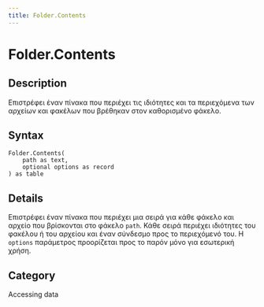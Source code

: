 ```yaml
---
title: Folder.Contents
---
```


# Folder.Contents


## Description

Επιστρέφει έναν πίνακα που περιέχει τις ιδιότητες και τα περιεχόμενα των αρχείων και φακέλων που βρέθηκαν στον καθορισμένο φάκελο.


## Syntax

```powerquery
Folder.Contents(
    path as text,
    optional options as record
) as table
```


## Details

Επιστρέφει έναν πίνακα που περιέχει μια σειρά για κάθε φάκελο και αρχείο που βρίσκονται στο φάκελο <code>path</code>. Κάθε σειρά περιέχει ιδιότητες του φακέλου ή του αρχείου και έναν σύνδεσμο προς το περιεχόμενό του. Η <code>options</code> παράμετρος προορίζεται προς το παρόν μόνο για εσωτερική χρήση.



## Category
Accessing data
